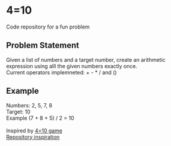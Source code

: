 # 4=10
Code repository for a fun problem <br>
## Problem Statement
Given a list of numbers and a target number, create an arithmetic expression using alll the given numbers exactly once. <br>
Current operators implemneted: + - * / and () <br>
## Example 
Numbers: 2, 5, 7, 8 <br>
Target: 10 <br>
Example (7 + 8 + 5) / 2 = 10<br>
<br>
Inspired by [4=10 game](https://fourequalsten.app/) <br>
[Repository inspiration](https://eigilnikolajsen.dk/4is10-solver/) <br>

